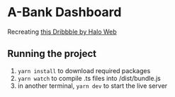 # A-Bank Dashboard
Recreating [this Dribbble by Halo Web](https://dribbble.com/shots/14771001-A-bank-Dashboard?utm_source=Clipboard_Shot&utm_campaign=intriligator&utm_content=A-bank%20Dashboard&utm_medium=Social_Share)

## Running the project
1. `yarn install` to download required packages
2. `yarn watch` to compile .ts files into /dist/bundle.js
3. in another terminal, `yarn dev` to start the live server
